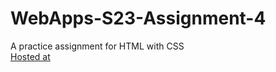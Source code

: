 # WebApps-S23-Assignment-4
A practice assignment for HTML with CSS <br>
[Hosted at](https://44-563-web-apps-s23.github.io/44563-webapps-s23-assignment4-Raajitha013/)